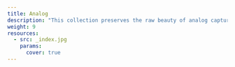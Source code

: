 ```yaml
---
title: Analog
description: "This collection preserves the raw beauty of analog capture—each frame a tactile artifact of light and chemistry. Bound in a textured album, these images celebrate film’s imperfections: the grainy textures, muted palettes, and serendipitous light leaks that digital perfection often erases. A tactile journey through time, where every faded edge and soft focus whispers nostalgia for the deliberate craft of shooting on film."
weight: 9
resources:
  - src: _index.jpg
    params:
      cover: true
---
```

